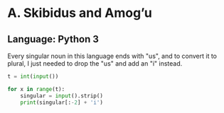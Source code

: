 # A. Skibidus and Amog’u
## Language: Python 3

Every singular noun in this language ends with "us", and to convert it to plural, I just needed to drop the "us" and add an "i" instead.

```python
t = int(input())

for x in range(t):
    singular = input().strip()
    print(singular[:-2] + 'i')
```
